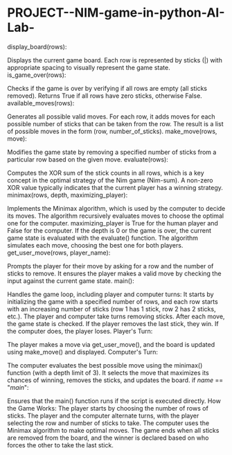 # PROJECT--NIM-game-in-python-AI-Lab-


display_board(rows):

Displays the current game board.
Each row is represented by sticks (|) with appropriate spacing to visually represent the game state.
is_game_over(rows):

Checks if the game is over by verifying if all rows are empty (all sticks removed).
Returns True if all rows have zero sticks, otherwise False.
available_moves(rows):

Generates all possible valid moves.
For each row, it adds moves for each possible number of sticks that can be taken from the row. The result is a list of possible moves in the form (row, number_of_sticks).
make_move(rows, move):

Modifies the game state by removing a specified number of sticks from a particular row based on the given move.
evaluate(rows):

Computes the XOR sum of the stick counts in all rows, which is a key concept in the optimal strategy of the Nim game (Nim-sum). A non-zero XOR value typically indicates that the current player has a winning strategy.
minimax(rows, depth, maximizing_player):

Implements the Minimax algorithm, which is used by the computer to decide its moves.
The algorithm recursively evaluates moves to choose the optimal one for the computer.
maximizing_player is True for the human player and False for the computer.
If the depth is 0 or the game is over, the current game state is evaluated with the evaluate() function.
The algorithm simulates each move, choosing the best one for both players.
get_user_move(rows, player_name):

Prompts the player for their move by asking for a row and the number of sticks to remove.
It ensures the player makes a valid move by checking the input against the current game state.
main():

Handles the game loop, including player and computer turns:
It starts by initializing the game with a specified number of rows, and each row starts with an increasing number of sticks (row 1 has 1 stick, row 2 has 2 sticks, etc.).
The player and computer take turns removing sticks.
After each move, the game state is checked. If the player removes the last stick, they win. If the computer does, the player loses.
Player's Turn:

The player makes a move via get_user_move(), and the board is updated using make_move() and displayed.
Computer's Turn:

The computer evaluates the best possible move using the minimax() function (with a depth limit of 3).
It selects the move that maximizes its chances of winning, removes the sticks, and updates the board.
if _name_ == "_main_":

Ensures that the main() function runs if the script is executed directly.
How the Game Works:
The player starts by choosing the number of rows of sticks.
The player and the computer alternate turns, with the player selecting the row and number of sticks to take.
The computer uses the Minimax algorithm to make optimal moves.
The game ends when all sticks are removed from the board, and the winner is declared based on who forces the other to take the last stick.

